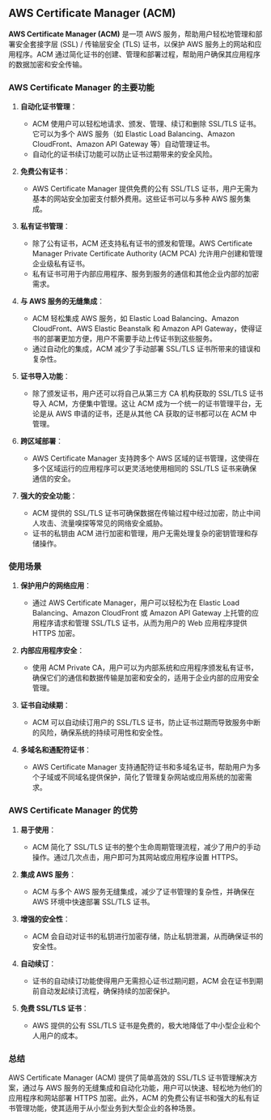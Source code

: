 ## AWS Certificate Manager (ACM)

**AWS Certificate Manager (ACM)** 是一项 AWS 服务，帮助用户轻松地管理和部署安全套接字层 (SSL) / 传输层安全 (TLS) 证书，以保护 AWS 服务上的网站和应用程序。ACM 通过简化证书的创建、管理和部署过程，帮助用户确保其应用程序的数据加密和安全传输。

### AWS Certificate Manager 的主要功能

1. **自动化证书管理**：
   - ACM 使用户可以轻松地请求、颁发、管理、续订和删除 SSL/TLS 证书。它可以为多个 AWS 服务（如 Elastic Load Balancing、Amazon CloudFront、Amazon API Gateway 等）自动管理证书。
   - 自动化的证书续订功能可以防止证书过期带来的安全风险。

2. **免费公有证书**：
   - AWS Certificate Manager 提供免费的公有 SSL/TLS 证书，用户无需为基本的网站安全加密支付额外费用。这些证书可以与多种 AWS 服务集成。

3. **私有证书管理**：
   - 除了公有证书，ACM 还支持私有证书的颁发和管理。AWS Certificate Manager Private Certificate Authority (ACM PCA) 允许用户创建和管理企业级私有证书。
   - 私有证书可用于内部应用程序、服务到服务的通信和其他企业内部的加密需求。

4. **与 AWS 服务的无缝集成**：
   - ACM 轻松集成 AWS 服务，如 Elastic Load Balancing、Amazon CloudFront、AWS Elastic Beanstalk 和 Amazon API Gateway，使得证书的部署更加方便，用户不需要手动上传证书到这些服务。
   - 通过自动化的集成，ACM 减少了手动部署 SSL/TLS 证书所带来的错误和复杂性。

5. **证书导入功能**：
   - 除了颁发证书，用户还可以将自己从第三方 CA 机构获取的 SSL/TLS 证书导入 ACM，方便集中管理。这让 ACM 成为一个统一的证书管理平台，无论是从 AWS 申请的证书，还是从其他 CA 获取的证书都可以在 ACM 中管理。

6. **跨区域部署**：
   - AWS Certificate Manager 支持跨多个 AWS 区域的证书管理，这使得在多个区域运行的应用程序可以更灵活地使用相同的 SSL/TLS 证书来确保通信的安全。

7. **强大的安全功能**：
   - ACM 提供的 SSL/TLS 证书可确保数据在传输过程中经过加密，防止中间人攻击、流量嗅探等常见的网络安全威胁。
   - 证书的私钥由 ACM 进行加密和管理，用户无需处理复杂的密钥管理和存储操作。

### 使用场景

1. **保护用户的网络应用**：
   - 通过 AWS Certificate Manager，用户可以轻松为在 Elastic Load Balancing、Amazon CloudFront 或 Amazon API Gateway 上托管的应用程序请求和管理 SSL/TLS 证书，从而为用户的 Web 应用程序提供 HTTPS 加密。

2. **内部应用程序安全**：
   - 使用 ACM Private CA，用户可以为内部系统和应用程序颁发私有证书，确保它们的通信和数据传输是加密和安全的，适用于企业内部的应用安全管理。

3. **证书自动续期**：
   - ACM 可以自动续订用户的 SSL/TLS 证书，防止证书过期而导致服务中断的风险，确保系统的持续可用性和安全性。

4. **多域名和通配符证书**：
   - AWS Certificate Manager 支持通配符证书和多域名证书，帮助用户为多个子域或不同域名提供保护，简化了管理复杂网站或应用系统的加密需求。

### AWS Certificate Manager 的优势

1. **易于使用**：
   - ACM 简化了 SSL/TLS 证书的整个生命周期管理流程，减少了用户的手动操作。通过几次点击，用户即可为其网站或应用程序设置 HTTPS。

2. **集成 AWS 服务**：
   - ACM 与多个 AWS 服务无缝集成，减少了证书管理的复杂性，并确保在 AWS 环境中快速部署 SSL/TLS 证书。

3. **增强的安全性**：
   - ACM 会自动对证书的私钥进行加密存储，防止私钥泄漏，从而确保证书的安全性。

4. **自动续订**：
   - 证书的自动续订功能使得用户无需担心证书过期问题，ACM 会在证书到期前自动发起续订流程，确保持续的加密保护。

5. **免费 SSL/TLS 证书**：
   - AWS 提供的公有 SSL/TLS 证书是免费的，极大地降低了中小型企业和个人用户的成本。

### 总结

AWS Certificate Manager (ACM) 提供了简单高效的 SSL/TLS 证书管理解决方案，通过与 AWS 服务的无缝集成和自动化功能，用户可以快速、轻松地为他们的应用程序和网站部署 HTTPS 加密。此外，ACM 的免费公有证书和强大的私有证书管理功能，使其适用于从小型业务到大型企业的各种场景。